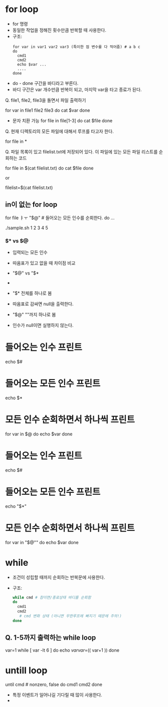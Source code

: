 # for loop
- for 명령
- 동일한 작업을 정해진 횟수만큼 반복할 때 사용한다.
- 구조:
  ```shell
  for var in var1 var2 var3 (특이한 점 변수를 다 적어줌) # a b c
  do
    cmd1
    cmd2
    echo $var ...
    ....
  done
  ```
- do - done 구간을 바디라고 부른다.
- 바디 구간은 var 개수만큼 반복이 되고, 마지막 var을 타고 종료가 된다.


Q. file1, file2, file3을 돌면서 파일 출력하기

for var in file1 file2 file3
do 
  cat $var
done

- 문자 치환 가능
for file in file[1-3]
do
  cat $file
done

Q. 현재 디렉토리의 모든 파일에 대해서 루프를 타고자 한다.

for file in *

Q. 파일 목록이 있고 filelist.txt에 저장되어 있다.
이 파일에 있는 모든 파일 리스트를 순회하는 코드

for file in $(cat filelist.txt)
do
cat $file
done

or

filelist=$(cat filelist.txt)

## in이 없는 for loop
for file ㅑㅜ "$@"  # 들어오는 모든 인수를 순회한다.
do
...

./sample.sh 1 2 3 4 5

### $*  vs $@ 
- 입력되는 모든 인수
- 따옴표가 있고 없을 때 차이점 비교
- "$@" vs "$*
- 
- "$* 전체를 하나로 봄
- 따옴표로 감싸면 null을 출력한다.

- "$@" ""까지 하나로 봄
- 인수가 null이면 실행하지 않는다.




# 들어오는 인수 프린트
echo $#
# 들어오는 모든 인수 프린트
echo $*
# 모든 인수 순회하면서 하나씩 프린트
for var in $@
do
echo $var
done 

# 들어오는 인수 프린트
echo $#
# 들어오는 모든 인수 프린트
echo "$*"
# 모든 인수 순회하면서 하나씩 프린트
for var in "$@""
do
echo $var
done 





# while
- 조건이 성립할 때까지 순회하는 반복문에 사용한다.
- 구조:

  ``` sh
  while cmd # 참이면/종료상태 바디를 순회함
  do
    cmd1
    cmd2
     # cmd 변화 상태 (아니면 무한루프에 빠지기 때문에 주의!)
  done
  ```

## Q. 1-5까지 출력하는 while loop
var=1
while [ var -lt 6 ]
do 
echo $var
var=$(( var+1 ))
done


# untill loop

until cmd # nonzero, false
do 
  cmd1
  cmd2
done


- 특정 이벤트가 일어나길 기다릴 때 많이 사용한다.
- 